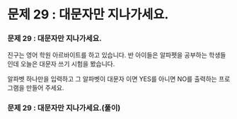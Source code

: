 # 문제 29 : 대문자만 지나가세요.

### 문제 29 : 대문자만 지나가세요.

진구는 영어 학원 아르바이트를 하고 있습니다. 반 아이들은 알파펫을 공부하는 학생들인데 오늘은 대문자 쓰기 시험을 봤습니다. 

알파벳 하나만을 입력하고 그 알파벳이 대문자 이면  YES를 아니면 NO를 출력하는 프로그램을 만들어 주세요.

### 문제 29 : 대문자만 지나가세요.\(풀이\) 

